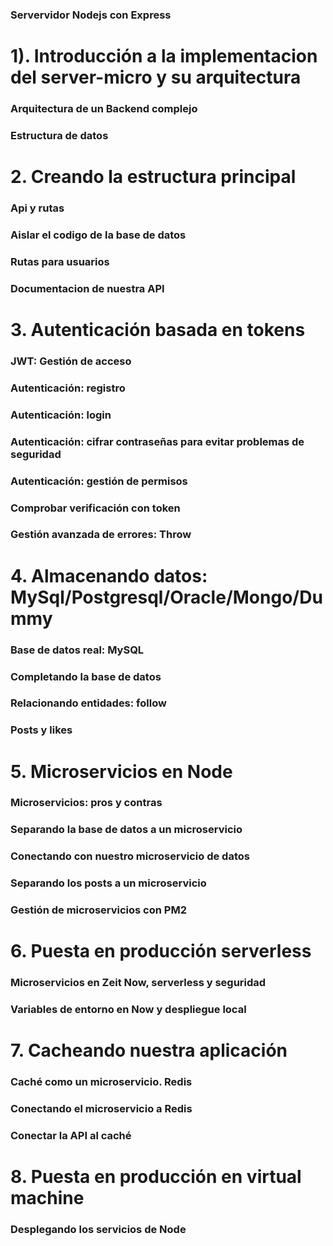 ### Servervidor Nodejs con Express

# 1). Introducción a la implementacion del server-micro y su arquitectura

### Arquitectura de un Backend complejo

### Estructura de datos

# 2. Creando la estructura principal

### Api y rutas

### Aislar el codigo de la base de datos

### Rutas para usuarios

### Documentacion de nuestra API

# 3. Autenticación basada en tokens

### JWT: Gestión de acceso

### Autenticación: registro

### Autenticación: login

### Autenticación: cifrar contraseñas para evitar problemas de seguridad

### Autenticación: gestión de permisos

### Comprobar verificación con token

### Gestión avanzada de errores: Throw

# 4. Almacenando datos: MySql/Postgresql/Oracle/Mongo/Dummy

### Base de datos real: MySQL

### Completando la base de datos

### Relacionando entidades: follow

### Posts y likes

# 5. Microservicios en Node

### Microservicios: pros y contras

### Separando la base de datos a un microservicio

### Conectando con nuestro microservicio de datos

### Separando los posts a un microservicio

### Gestión de microservicios con PM2

# 6. Puesta en producción serverless

### Microservicios en Zeit Now, serverless y seguridad

### Variables de entorno en Now y despliegue local

# 7. Cacheando nuestra aplicación

### Caché como un microservicio. Redis

### Conectando el microservicio a Redis

### Conectar la API al caché

# 8. Puesta en producción en virtual machine

### Desplegando los servicios de Node

